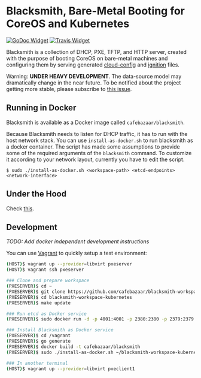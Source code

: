 # Blacksmith, Bare-Metal Booting for CoreOS and Kubernetes

[![GoDoc Widget]][GoDoc] [![Travis Widget]][Travis]

[GoDoc]: https://godoc.org/github.com/cafebazaar/blacksmith
[GoDoc Widget]: https://godoc.org/github.com/cafebazaar/blacksmith?status.png
[Travis]: https://travis-ci.org/cafebazaar/blacksmith
[Travis Widget]: https://travis-ci.org/cafebazaar/blacksmith.svg?branch=master

Blacksmith is a collection of DHCP, PXE, TFTP, and HTTP server,
created with the purpose of booting CoreOS on bare-metal machines and
configuring them by serving generated [cloud-config] and [ignition] files.

Warning: **UNDER HEAVY DEVELOPMENT**. The data-source model may dramatically
change in the near future. To be notified about the project getting more stable,
please subscribe to [this issue](https://github.com/cafebazaar/blacksmith/issues/5).

[cloud-config]: https://github.com/coreos/coreos-cloudinit
[ignition]: https://github.com/coreos/ignition

## Running in Docker

Blacksmith is available as a Docker image called `cafebazaar/blacksmith`.

Because Blacksmith needs to listen for DHCP traffic, it has to run with
the host network stack. You can use `install-as-docker.sh` to run
blacksmith as a docker container. The script has made some assumptions to
provide some of the required arguments of the `blacksmith` command.
To customize it according to your network layout, currently you have to edit
the script.

```shell
$ sudo ./install-as-docker.sh <workspace-path> <etcd-endpoints> <network-interface>
```

## Under the Hood
Check [this](docs/UnderTheHood.md).

## Development

*TODO: Add docker independent development instructions*

You can use [Vagrant](https://www.vagrantup.com/) to quickly setup a test environment:

```bash
(HOST)$ vagrant up --provider=libvirt pxeserver
(HOST)$ vagrant ssh pxeserver

### Clone and prepare workspace
(PXESERVER)$ cd ~
(PXESERVER)$ git clone https://github.com/cafebazaar/blacksmith-workspace-kubernetes.git
(PXESERVER)$ cd blacksmith-workspace-kubernetes
(PXESERVER)$ make update

### Run etcd as Docker service
(PXESERVER)$ sudo docker run -d -p 4001:4001 -p 2380:2380 -p 2379:2379 --restart=always --name etcd quay.io/coreos/etcd:v2.0.3  -name etcd0  -advertise-client-urls http://10.10.10.2:2379,http://10.10.10.2:4001  -listen-client-urls http://0.0.0.0:2379,http://0.0.0.0:4001  -initial-advertise-peer-urls http://10.10.10.2:2380  -listen-peer-urls http://0.0.0.0:2380  -initial-cluster-token etcd-cluster-1  -initial-cluster etcd0=http://10.10.10.2:2380  -initial-cluster-state new -cors '*'

### Install Blacksmith as Docker service
(PXESERVER)$ cd /vagrant
(PXESERVER)$ go generate
(PXESERVER)$ docker build -t cafebazaar/blacksmith
(PXESERVER)$ sudo ./install-as-docker.sh ~/blacksmith-workspace-kubernetes/workspace http://10.10.10.2:4001 eth1

### In another terminal
(HOST)$ vagrant up --provider=libvirt pxeclient1
```
